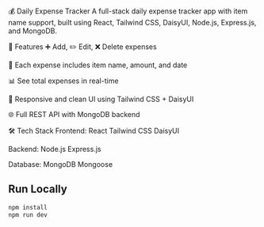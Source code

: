 💰 Daily Expense Tracker
A full-stack daily expense tracker app with item name support, built using React, Tailwind CSS, DaisyUI, Node.js, Express.js, and MongoDB.

🚀 Features
➕ Add, ✏️ Edit, ❌ Delete expenses

📝 Each expense includes item name, amount, and date

📊 See total expenses in real-time

📱 Responsive and clean UI using Tailwind CSS + DaisyUI

🌐 Full REST API with MongoDB backend

🛠️ Tech Stack
Frontend:
React
Tailwind CSS
DaisyUI

Backend:
Node.js
Express.js

Database:
MongoDB
Mongoose

## Run Locally

```bash
npm install
npm run dev
```
